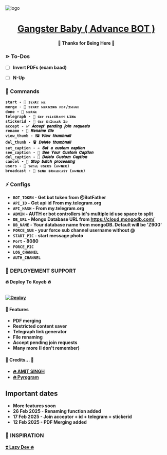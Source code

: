 <img src="https://graph.org/file/ad48ac09b1e6f30d2dae4.jpg" alt="logo" target="/blank">

<h1 align="center">
 <b><a href="https://telegram.me/LazyDeveloper" target="/blank"> Gangster Baby ( Advance BOT ) </a></>
</h1>

<p align="center">🤍 Thanks for Being Here 🤍</p>

### ⋗ To-Dos
- [ ] Invert PDFs (exam baad)
- [ ] N-Up


### 🚦 Commands
```
start - 🤖 sᴛᴀʀᴛ ᴍᴇ
merge - 📃 sᴛᴀʀᴛ ᴍᴇʀɢɪɴɢ ᴘᴅғ/ɪᴍᴀɢᴇ
done - 📂 ᴍᴇʀɢᴇ
telegraph - 🔗 ɢᴇᴛ ᴛᴇʟᴇɢʀᴀᴘʜ ʟɪɴᴋ
stickerid - 👾 ɢᴇᴛ sᴛɪᴄᴋᴇʀ ɪᴅ
accept - ✅ 𝑨𝒄𝒄𝒆𝒑𝒕 𝒑𝒆𝒏𝒅𝒊𝒏𝒈 𝒋𝒐𝒊𝒏 𝒓𝒆𝒒𝒖𝒆𝒔𝒕𝒔
rename - 📕 𝑹𝒆𝒏𝒂𝒎𝒆 𝒇𝒊𝒍𝒆
view_thumb - 🖼️ 𝑽𝒊𝒆𝒘 𝒕𝒉𝒖𝒎𝒃𝒏𝒂𝒊𝒍
del_thumb - 🗑️ 𝑫𝒆𝒍𝒆𝒕𝒆 𝒕𝒉𝒖𝒎𝒃𝒏𝒂𝒊𝒍
set_caption - ✍️ 𝑺𝒆𝒕 𝒂 𝒄𝒖𝒔𝒕𝒐𝒎 𝒄𝒂𝒑𝒕𝒊𝒐𝒏
see_caption - 👀 𝑺𝒆𝒆 𝒀𝒐𝒖𝒓 𝑪𝒖𝒔𝒕𝒐𝒎 𝑪𝒂𝒑𝒕𝒊𝒐𝒏
del_caption - 🚮 𝑫𝒆𝒍𝒆𝒕𝒆 𝑪𝒖𝒔𝒕𝒐𝒎 𝑪𝒂𝒑𝒕𝒊𝒐𝒏
cancel - 🚫 𝑺𝒕𝒐𝒑 𝒃𝒂𝒕𝒄𝒉 𝒑𝒓𝒐𝒄𝒆𝒔𝒔𝒊𝒏𝒈
users - 👥 ᴛᴏᴛᴀʟ ᴜsᴇʀs (ᴏᴡɴᴇʀ)
broadcast - 📩 sᴇɴᴅ ʙʀᴏᴀᴅᴄᴀsᴛ (ᴏᴡɴᴇʀ)
```

### ⚡️ Configs 
* `BOT_TOKEN`  - Get bot token from @BotFather
* `API_ID` - Get api id From my.telegram.org 
* `API_HASH` - From my.telegram.org 
* `ADMIN` - AUTH or bot controllers id's multiple id use space to split 
* `DB_URL`  - Mongo Database URL from https://cloud.mongodb.com/
* `DB_NAME`  - Your database name from mongoDB. Default will be 'Z900'
* `FORCE_SUB` - your force sub channel username without @ 
* `START_PIC` - start message photo
* `Port` - 8080
* `FORCE_PIC`
* `LOG_CHANNEL`
* `AUTH_CHANNEL`


### 📶 DEPLOYEMENT SUPPORT

<summary>🔥 Deploy To Koyeb 🔥</summary>
<p>
<br>                 
<a target="/blank" href="https://app.koyeb.com/deploy?type=git&repository=github.com/LazyDeveloperr/Gangster-Baby-Renamer-BOT&branch=main&name=lazy-gangster-baby" >
  <img src="https://www.koyeb.com/static/images/deploy/button.svg" alt="Deploy">
</a>
</p>


#### 🥰 Features
 * PDF merging
 * Restricted content saver 
 * Telegraph link generator 
 * File renaming
 * Accept pending join requests
 * Many more (I don't remember)


#### 🧡 Credits... 🧡
- [🔥 AMIT SINGH](https://github.com/Ur_Amit_01) 
- [🔥 Pyrogram](https://github.com/pyrogram/pyrogram)

## Important dates
* More features soon 
* 26 Feb 2025 - Renaming function added
* 17 Feb 2025 - Join acceptor + id + telegram + stickerid
* 12 Feb 2025 - PDF Merging added



### 🤩 INSPIRATION
<a href="#">
   <p>❣️ Lazy Dev 🔥</p>
</a>
